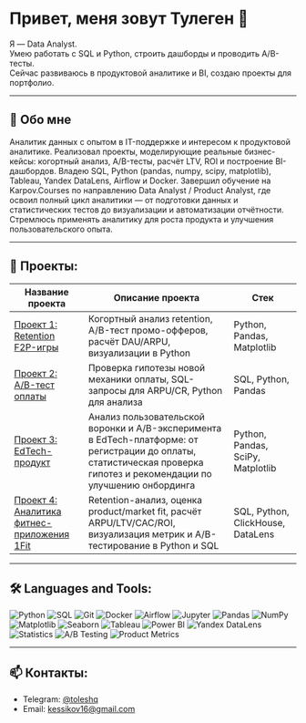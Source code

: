 # Привет, меня зовут Тулеген 👋  

Я — Data Analyst.  
Умею работать с SQL и Python, строить дашборды и проводить A/B-тесты.  
Сейчас развиваюсь в продуктовой аналитике и BI, создаю проекты для портфолио.

---

## 📝 Обо мне
Аналитик данных с опытом в IT-поддержке и интересом к продуктовой аналитике. Реализовал проекты, моделирующие реальные бизнес-кейсы: когортный анализ, A/B-тесты, расчёт LTV, ROI и построение BI-дашбордов. Владею SQL, Python (pandas, numpy, scipy, matplotlib), Tableau, Yandex DataLens, Airflow и Docker.
Завершил обучение на Karpov.Courses по направлению Data Analyst / Product Analyst, где освоил полный цикл аналитики — от подготовки данных и статистических тестов до визуализации и автоматизации отчётности. Стремлюсь применять аналитику для роста продукта и улучшения пользовательского опыта.

---

## 📂 Проекты:
| Название проекта | Описание проекта | Стек |
|------------------|------------------|------|
| [Проект 1: Retention F2P-игры](https://github.com/Tolesh/f2p_game_retention) | Когортный анализ retention, A/B-тест промо-офферов, расчёт DAU/ARPU, визуализации в Python | Python, Pandas, Matplotlib |
| [Проект 2: A/B-тест оплаты](https://github.com/Tolesh/ab_test_payment_mechanic) | Проверка гипотезы новой механики оплаты, SQL-запросы для ARPU/CR, Python для анализа | SQL, Python, Pandas |
| [Проект 3: EdTech-продукт](https://github.com/Tolesh/edtech_project) | Анализ пользовательской воронки и A/B-эксперимента в EdTech-платформе: от регистрации до оплаты, статистическая проверка гипотез и рекомендации по улучшению онбординга | Python, Pandas, SciPy, Matplotlib |
| [Проект 4: Аналитика фитнес-приложения 1Fit](https://github.com/Tolesh/-project_onefit) | Retention-анализ, оценка product/market fit, расчёт ARPU/LTV/CAC/ROI, визуализация метрик и A/B-тестирование в Python и SQL | SQL, Python, ClickHouse, DataLens |

---

## 🛠 Languages and Tools:
![Python](https://img.shields.io/badge/Python-3776AB?logo=python&logoColor=white)
![SQL](https://img.shields.io/badge/SQL-336791?logo=postgresql&logoColor=white)
![Git](https://img.shields.io/badge/Git-F05032?logo=git&logoColor=white)
![Docker](https://img.shields.io/badge/Docker-2496ED?logo=docker&logoColor=white)
![Airflow](https://img.shields.io/badge/Airflow-017CEE?logo=apacheairflow&logoColor=white)
![Jupyter](https://img.shields.io/badge/Jupyter-F37626?logo=jupyter&logoColor=white)
![Pandas](https://img.shields.io/badge/Pandas-150458?logo=pandas&logoColor=white)
![NumPy](https://img.shields.io/badge/NumPy-013243?logo=numpy&logoColor=white)
![Matplotlib](https://img.shields.io/badge/Matplotlib-11557C?logo=plotly&logoColor=white)
![Seaborn](https://img.shields.io/badge/Seaborn-4C72B0?logo=python&logoColor=white)
![Tableau](https://img.shields.io/badge/Tableau-E97627?logo=tableau&logoColor=white)
![Power BI](https://img.shields.io/badge/Power_BI-F2C811?logo=powerbi&logoColor=black)
![Yandex DataLens](https://img.shields.io/badge/Yandex_DataLens-FFCC00?logo=yandex&logoColor=black)
![Statistics](https://img.shields.io/badge/Statistics-2E8B57?logo=analytics&logoColor=white)
![A/B Testing](https://img.shields.io/badge/A%2FB_Testing-8A2BE2?logo=scikitlearn&logoColor=white)
![Product Metrics](https://img.shields.io/badge/Product_Metrics-FF69B4?logo=googleanalytics&logoColor=white)

---

## 📫 Контакты:
- Telegram: [@toleshq](https://t.me/toleshq)
- Email: kessikov16@gmail.com
